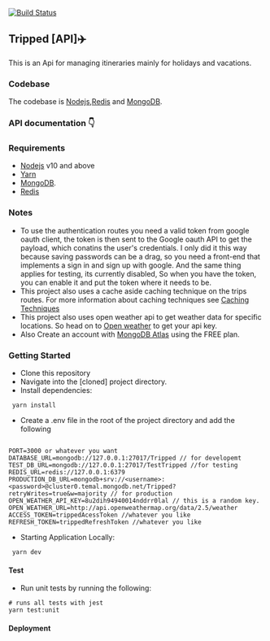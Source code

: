 [![Build Status](https://travis-ci.com/FunbiOyede/Tripped.svg?branch=master)](https://travis-ci.com/FunbiOyede/Tripped)

## Tripped [API]✈️

This is an Api for managing itineraries mainly for holidays and vacations.

### Codebase

The codebase is [Nodejs](https://nodejs.org/en/),[Redis](https://redis.io/) and [MongoDB](https://www.mongodb.com/).

### API documentation 👇

### Requirements

- [Nodejs](https://nodejs.org/en/) v10 and above
- [Yarn](https://yarnpkg.com/)
- [MongoDB](https://www.mongodb.com/).
- [Redis](https://redis.io/)

### Notes

- To use the authentication routes you need a valid token from google oauth client, the token is then sent to the Google oauth API to get the payload, which conatins the user's credentials. I only did it this way because saving passwords can be a drag, so you need a front-end that implements a sign in and sign up with google. And the same thing applies for testing, its currently disabled, So when you have the token, you can enable it and put the token where it needs to be.
- This project also uses a cache aside caching technique on the trips routes. For more information about caching techniques see [Caching Techniques](https://bluzelle.com/blog/things-you-should-know-about-database-caching#:~:text=Cache%20Aside,will%20retrieve%20the%20data%20directly.)
- This project also uses open weather api to get weather data for specific locations. So head on to [Open weather](https://openweathermap.org/api) to get your api key.
- Also Create an account with [MongoDB Atlas](https://cloud.mongodb.com/) using the FREE plan.

### Getting Started

- Clone this repository
- Navigate into the [cloned] project directory.
- Install dependencies:

```
 yarn install
```

- Create a .env file in the root of the project directory and add the following

```

PORT=3000 or whatever you want
DATABASE_URL=mongodb://127.0.0.1:27017/Tripped // for developemt
TEST_DB_URL=mongodb://127.0.0.1:27017/TestTripped //for testing
REDIS_URL=redis://127.0.0.1:6379
PRODUCTION_DB_URL=mongodb+srv://<username>:<password>@cluster0.temal.mongodb.net/Tripped?retryWrites=true&w=majority // for production
OPEN_WEATHER_API_KEY=8u2dih94940014nddrr0lal // this is a random key.
OPEN_WEATHER_URL=http://api.openweathermap.org/data/2.5/weather
ACCESS_TOKEN=trippedAcessToken //whatever you like
REFRESH_TOKEN=trippedRefreshToken //whatever you like

```

- Starting Application Locally:

```
 yarn dev
```

#### Test

- Run unit tests by running the following:

```
# runs all tests with jest
yarn test:unit
```

#### Deployment
